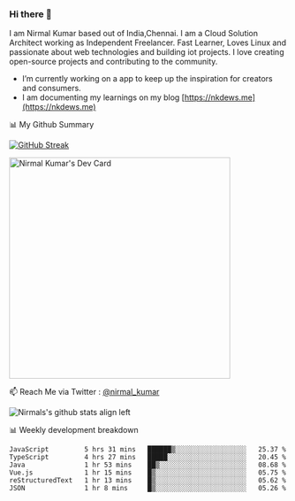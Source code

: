 ### Hi there 👋

 I am Nirmal Kumar based out of India,Chennai. I am a Cloud Solution Architect working as Independent Freelancer. Fast Learner, Loves Linux and passionate about web technologies and building iot projects. I love creating open-source projects and contributing to the community.

- I’m currently working on a app to keep up the inspiration for creators and consumers.
- I am documenting my learnings on my blog [https://nkdews.me](https://nkdews.me)


📊 My Github Summary

[![GitHub Streak](https://github-readme-streak-stats.herokuapp.com?user=nk-gears&theme=dark&hide_border=true&date_format=M%20j%5B%2C%20Y%5D)](https://git.io/streak-stats)

<a href="https://app.daily.dev/nirmal_kumar"><img src="https://api.daily.dev/devcards/a16cfcf02d384b16b41de71ce4d1d811.png?r=8ve" width="400" alt="Nirmal Kumar's Dev Card"/></a>

📫 Reach Me via  Twitter : [@nirmal_kumar](https://twitter.com/nirmal_kumar)

![Nirmals's github stats align left](https://github-readme-stats.vercel.app/api?username=nk-gears&show_icons=true)


📊 Weekly development breakdown

<!--START_SECTION:waka-->

```text
JavaScript         5 hrs 31 mins   ██████▒░░░░░░░░░░░░░░░░░░   25.37 %
TypeScript         4 hrs 27 mins   █████░░░░░░░░░░░░░░░░░░░░   20.45 %
Java               1 hr 53 mins    ██▒░░░░░░░░░░░░░░░░░░░░░░   08.68 %
Vue.js             1 hr 15 mins    █▒░░░░░░░░░░░░░░░░░░░░░░░   05.75 %
reStructuredText   1 hr 13 mins    █▒░░░░░░░░░░░░░░░░░░░░░░░   05.62 %
JSON               1 hr 8 mins     █▒░░░░░░░░░░░░░░░░░░░░░░░   05.26 %
```

<!--END_SECTION:waka-->


